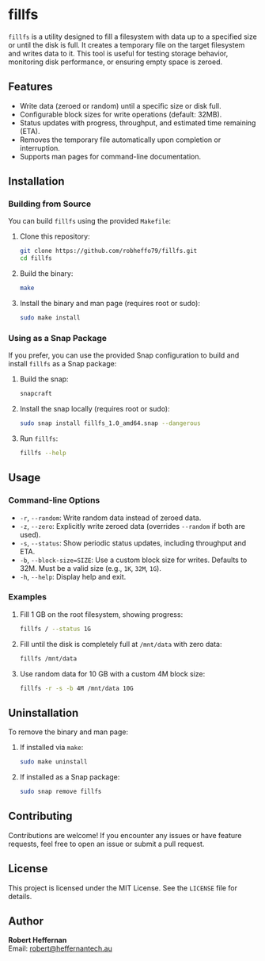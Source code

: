 
# fillfs

`fillfs` is a utility designed to fill a filesystem with data up to a specified size or until the disk is full. It creates a temporary file on the target filesystem and writes data to it. This tool is useful for testing storage behavior, monitoring disk performance, or ensuring empty space is zeroed.

## Features

- Write data (zeroed or random) until a specific size or disk full.
- Configurable block sizes for write operations (default: 32MB).
- Status updates with progress, throughput, and estimated time remaining (ETA).
- Removes the temporary file automatically upon completion or interruption.
- Supports man pages for command-line documentation.

## Installation

### Building from Source

You can build `fillfs` using the provided `Makefile`:

1. Clone this repository:
   ```bash
   git clone https://github.com/robheffo79/fillfs.git
   cd fillfs
   ```

2. Build the binary:
   ```bash
   make
   ```

3. Install the binary and man page (requires root or sudo):
   ```bash
   sudo make install
   ```

### Using as a Snap Package

If you prefer, you can use the provided Snap configuration to build and install `fillfs` as a Snap package:

1. Build the snap:
   ```bash
   snapcraft
   ```

2. Install the snap locally (requires root or sudo):
   ```bash
   sudo snap install fillfs_1.0_amd64.snap --dangerous
   ```

3. Run `fillfs`:
   ```bash
   fillfs --help
   ```

## Usage

### Command-line Options

- `-r`, `--random`: Write random data instead of zeroed data.
- `-z`, `--zero`: Explicitly write zeroed data (overrides `--random` if both are used).
- `-s`, `--status`: Show periodic status updates, including throughput and ETA.
- `-b`, `--block-size=SIZE`: Use a custom block size for writes. Defaults to 32M. Must be a valid size (e.g., `1K`, `32M`, `1G`).
- `-h`, `--help`: Display help and exit.

### Examples

1. Fill 1 GB on the root filesystem, showing progress:
   ```bash
   fillfs / --status 1G
   ```

2. Fill until the disk is completely full at `/mnt/data` with zero data:
   ```bash
   fillfs /mnt/data
   ```

3. Use random data for 10 GB with a custom 4M block size:
   ```bash
   fillfs -r -s -b 4M /mnt/data 10G
   ```

## Uninstallation

To remove the binary and man page:

1. If installed via `make`:
   ```bash
   sudo make uninstall
   ```

2. If installed as a Snap package:
   ```bash
   sudo snap remove fillfs
   ```

## Contributing

Contributions are welcome! If you encounter any issues or have feature requests, feel free to open an issue or submit a pull request.

## License

This project is licensed under the MIT License. See the `LICENSE` file for details.

## Author

**Robert Heffernan**  
Email: [robert@heffernantech.au](mailto:robert@heffernantech.au)
